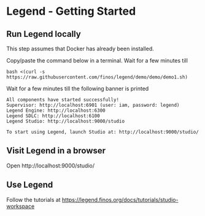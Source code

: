 
# Legend - Getting Started

## Run Legend locally

This step assumes that Docker has already been installed.

Copy/paste the command below in a terminal. Wait for a few minutes till   

```
bash <(curl -s https://raw.githubusercontent.com/finos/legend/demo/demo/demo1.sh)
```

Wait for a few minutes till the following banner is printed

```
All components have started successfully!
Supervisor: http://localhost:6901 (user: iam, password: legend)
Legend Engine: http://localhost:6300
Legend SDLC: http://localhost:6100
Legend Studio: http://localhost:9000/studio

To start using Legend, launch Studio at: http://localhost:9000/studio/
```

## Visit Legend in a browser 

Open http://localhost:9000/studio/

## Use Legend 

Follow the tutorials at https://legend.finos.org/docs/tutorials/studio-workspace


